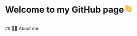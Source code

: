 # Welcome to my GitHub page<img src="https://github.com/rappos/rappos/blob/master/Hi.gif" width="29px">
</br>
## 🤸‍♂️ About me:
